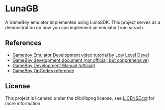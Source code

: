 # LunaGB
A GameBoy emulator implemented using LunaSDK. This project serves as a demonstration on how you can implement an emulator from scrach. 

## References
* [Gameboy Emulator Development video tutorial by Low Level Devel](https://youtu.be/e87qKixKFME?si=8kQ3VlEMXFtLI7Hf)
* [GameBoy development document (not official, but conprehensive)](https://gbdev.io/pandocs/)
* [GameBoy Development Manual (official)](https://archive.org/details/GameBoyProgManVer1.1)
* [GameBoy OpCodes reference](https://www.pastraiser.com/cpu/gameboy/gameboy_opcodes.html)

## License
This project is licensed under the zlib/libpng license, see [LICENSE.txt](./LICENSE.txt) for more information.
